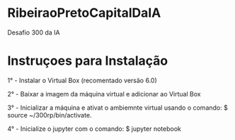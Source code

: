 # RibeiraoPretoCapitalDaIA
Desafio 300 da IA


# Instruçoes para Instalação

1° - Instalar o Virtual Box (recomentado versão 6.0)

2° - Baixar a imagem da máquina virtual e adicionar ao Virtual Box

3° - Inicializar a máquina e ativat o ambiemnte virtual usando o comando: $ source ~/300rp/bin/activate.

4° - Inicialize o jupyter com o comando: $ jupyter notebook



